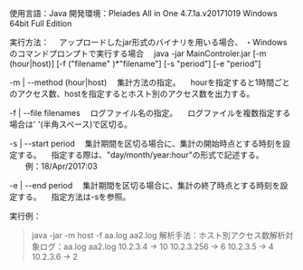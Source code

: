 使用言語：Java
開発環境：Pleiades All in One 4.7.1a.v20171019 Windows 64bit Full Edition


実行方法：
　アップロードしたjar形式のバイナリを用いる場合、
 ・Windowsのコマンドプロンプトで実行する場合
　java -jar MainControler.jar [-m (hour|host)] [-f ("filename" )*"filename"]
                              [-s "period"] [-e "period"]

-m | --method (hour|host)
　集計方法の指定。
　hourを指定すると1時間ごとのアクセス数、hostを指定するとホスト別のアクセス数を出力する。

-f | --file filenames
　ログファイル名の指定。
　ログファイルを複数指定する場合は' '(半角スペース)で区切る。

-s | --start period
　集計期間を区切る場合に、集計の開始時点とする時刻を設定する。
　指定する際は、"day/month/year:hour"の形式で記述する。
　　例：18/Apr/2017:03

-e | --end period
　集計期間を区切る場合に、集計の終了時点とする時刻を設定する。
　指定方法は-sを参照。


実行例：
> java -jar -m host -f aa.log aa2.log
解析手法：ホスト別アクセス数解析対象ログ：aa.log aa2.log
10.2.3.4 -> 10
10.2.3.256 -> 6
10.2.3.5 -> 4
10.2.3.6 -> 2
